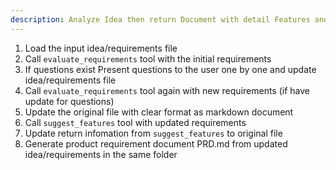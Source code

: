 ```yaml
---
description: Analyze Idea then return Document with detail Features and Requirement
---
```


1. Load the input idea/requirements file
2. Call `evaluate_requirements` tool with the initial requirements
3. If questions exist Present questions to the user one by one and update idea/requirements file
4. Call `evaluate_requirements` tool again with new requirements (if have update for questions)
5. Update the original file with clear format as markdown document
6. Call `suggest_features` tool with updated requirements
7. Update return infomation from `suggest_features` to original file
8. Generate product requirement document PRD.md from updated idea/requirements in the same folder